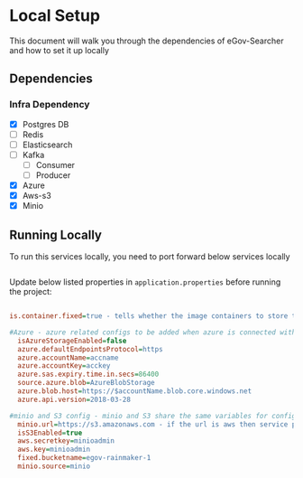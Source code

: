 # Local Setup

This document will walk you through the dependencies of eGov-Searcher and how to set it up locally

## Dependencies

### Infra Dependency

- [X] Postgres DB
- [ ] Redis
- [ ] Elasticsearch
- [ ] Kafka
  - [ ] Consumer
  - [ ] Producer
- [x] Azure
- [x] Aws-s3
- [x] Minio

## Running Locally

To run this services locally, you need to port forward below services locally

```bash

``` 

Update below listed properties in `application.properties` before running the project:

```ini

is.container.fixed=true - tells whether the image containers to store the fiels are static or dynamic

#Azure - azure related configs to be added when azure is connected with app
  isAzureStorageEnabled=false
  azure.defaultEndpointsProtocol=https
  azure.accountName=accname
  azure.accountKey=acckey
  azure.sas.expiry.time.in.secs=86400
  source.azure.blob=AzureBlobStorage
  azure.blob.host=https://$accountName.blob.core.windows.net
  azure.api.version=2018-03-28

#minio and S3 config - minio and S3 share the same variables for configs
  minio.url=https://s3.amazonaws.com - if the url is aws then service provider is aws else it's minio
  isS3Enabled=true
  aws.secretkey=minioadmin
  aws.key=minioadmin
  fixed.bucketname=egov-rainmaker-1
  minio.source=minio

```
